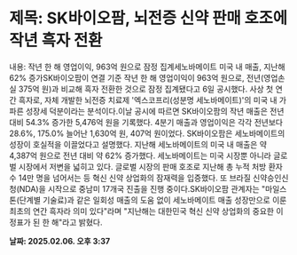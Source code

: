 # **제목: SK바이오팜, 뇌전증 신약 판매 호조에 작년 흑자 전환**

  내용: 작년 한 해 영업이익, 963억 원으로 잠정 집계세노바메이트 미국 내 매출, 지난해 62% 증가SK바이오팜이 연결 기준 작년 한 해 영업이익이 963억 원으로, 전년(영업손실 375억 원)과 비교해 흑자 전환한 것으로 잠정 집계됐다고 6일 공시했다. 사상 첫 연간 흑자로, 자체 개발한 뇌전증 치료제 '엑스코프리(성분명 세노바메이트)'의 미국 내 가파른 성장세 덕분이라는 분석이다.이날 공시에 따르면 SK바이오팜의 작년 매출은 전년 대비 54.3% 증가한 5,476억 원을 기록했다. 4분기 매출과 영업이익은 각각 전년보다 28.6%, 175.0% 늘어난 1,630억 원, 407억 원이었다. SK바이오팜은 세노바메이트의 성장이 호실적을 이끌었다고 설명했다. 지난해 세노바메이트의 미국 내 매출은 약 4,387억 원으로 전년 대비 약 62% 증가했다. 세노바메이트는 미국 시장뿐 아니라 글로벌 시장에서 저변을 넓히고 있다. 글로벌 시장의 판매 호조로 지난해 총 누적 처방 환자 수 14만 명을 넘어서는 등 혁신 신약 상업화의 잠재력을 입증했다. 또 브라질 신약승인신청(NDA)을 시작으로 중남미 17개국 진출을 진행 중이다.SK바이오팜 관계자는 "마일스톤(단계별 기술료)과 같은 일회성 매출의 도움 없이 세노바메이트 매출 성장만으로 이룬 최초의 연간 흑자라 의미 있다"라며 "지난해는 대한민국 혁신 신약 상업화의 중요한 이정표가 된 한 해"라고 밝혔다.

  **날짜: 2025.02.06. 오후 3:37**